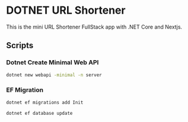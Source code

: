 # DOTNET URL Shortener

This is the mini URL Shortener FullStack app with .NET Core and Nextjs.

## Scripts

### Dotnet Create Minimal Web API

```bash
dotnet new webapi -minimal -n server
```

### EF Migration

```bash
dotnet ef migrations add Init
```

```bash
dotnet ef database update
```
